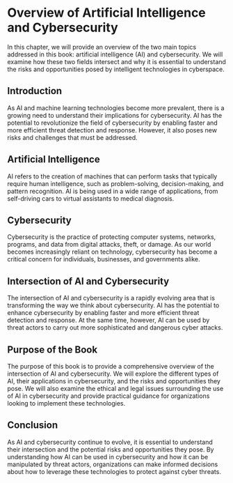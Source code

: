 Overview of Artificial Intelligence and Cybersecurity
==============================================================================

In this chapter, we will provide an overview of the two main topics addressed in this book: artificial intelligence (AI) and cybersecurity. We will examine how these two fields intersect and why it is essential to understand the risks and opportunities posed by intelligent technologies in cyberspace.

Introduction
------------

As AI and machine learning technologies become more prevalent, there is a growing need to understand their implications for cybersecurity. AI has the potential to revolutionize the field of cybersecurity by enabling faster and more efficient threat detection and response. However, it also poses new risks and challenges that must be addressed.

Artificial Intelligence
-----------------------

AI refers to the creation of machines that can perform tasks that typically require human intelligence, such as problem-solving, decision-making, and pattern recognition. AI is being used in a wide range of applications, from self-driving cars to virtual assistants to medical diagnosis.

Cybersecurity
-------------

Cybersecurity is the practice of protecting computer systems, networks, programs, and data from digital attacks, theft, or damage. As our world becomes increasingly reliant on technology, cybersecurity has become a critical concern for individuals, businesses, and governments alike.

Intersection of AI and Cybersecurity
------------------------------------

The intersection of AI and cybersecurity is a rapidly evolving area that is transforming the way we think about cybersecurity. AI has the potential to enhance cybersecurity by enabling faster and more efficient threat detection and response. At the same time, however, AI can be used by threat actors to carry out more sophisticated and dangerous cyber attacks.

Purpose of the Book
-------------------

The purpose of this book is to provide a comprehensive overview of the intersection of AI and cybersecurity. We will explore the different types of AI, their applications in cybersecurity, and the risks and opportunities they pose. We will also examine the ethical and legal issues surrounding the use of AI in cybersecurity and provide practical guidance for organizations looking to implement these technologies.

Conclusion
----------

As AI and cybersecurity continue to evolve, it is essential to understand their intersection and the potential risks and opportunities they pose. By understanding how AI can be used in cybersecurity and how it can be manipulated by threat actors, organizations can make informed decisions about how to leverage these technologies to protect against cyber threats.

